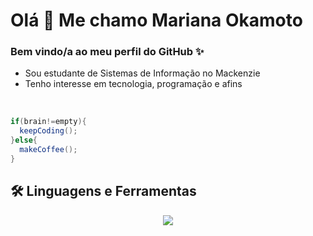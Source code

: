 # Olá 👋 Me chamo Mariana Okamoto
### Bem vindo/a ao meu perfil do GitHub ✨

- Sou estudante de Sistemas de Informação no Mackenzie
- Tenho interesse em tecnologia, programação e afins

<br/>
  
```java 
if(brain!=empty){
  keepCoding();
}else{
  makeCoffee();
}
```

## 🛠 Linguagens e Ferramentas 
<p align= "center" >
  <a href="https://skillicons.dev">
    <img src="https://skillicons.dev/icons?i=py,java,js,html,css,react,git,spring,postgres,mysql" />
  </a>
</p>
